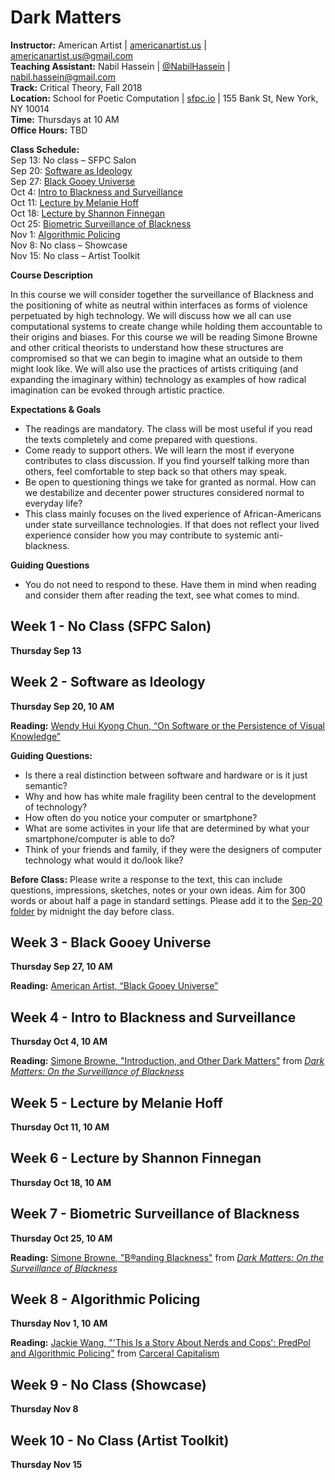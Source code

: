 # Dark Matters

**Instructor:** American Artist | [americanartist.us](http://americanartist.us/) | [americanartist.us@gmail.com](mailto:americanartist.us@gmail.com)\
**Teaching Assistant:** Nabil Hassein | [@NabilHassein](https://twitter.com/nabilhassein?lang=en) | [nabil.hassein@gmail.com](nabil.hassein@gmail.com)\
**Track:** Critical Theory, Fall 2018\
**Location:** School for Poetic Computation | [sfpc.io](http://sfpc.io/codesocieties/) | 155 Bank St, New York, NY 10014 \
**Time:** Thursdays at 10 AM\
**Office Hours:** TBD

**Class Schedule:** \
Sep 13: No class – SFPC Salon \
Sep 20: [Software as Ideology](#week-2---software-as-ideology) \
Sep 27: [Black Gooey Universe](#week-3---black-gooey-universe) \
Oct 4: [Intro to Blackness and Surveillance](#week-4---intro-to-blackness-and-surveillance) \
Oct 11: [Lecture by Melanie Hoff](#week-5---lecture-by-melanie-hoff) \
Oct 18: [Lecture by Shannon Finnegan](#week-6---lecture-by-shannon-finnegan) \
Oct 25: [Biometric Surveillance of Blackness](#week-7---biometric-surveillance-of-blackness) \
Nov 1: [Algorithmic Policing](#week-8---algorithmic-policing) \
Nov 8: No class – Showcase \
Nov 15: No class – Artist Toolkit 

**Course Description**

In this course we will consider together the surveillance of Blackness and the positioning of white as neutral within interfaces as forms of violence perpetuated by high technology. We will discuss how we all can use computational systems to create change while holding them accountable to their origins and biases. For this course we will be reading Simone Browne and other critical theorists to understand how these structures are compromised so that we can begin to imagine what an outside to them might look like. We will also use the practices of artists critiquing (and expanding the imaginary within) technology as examples of how radical imagination can be evoked through artistic practice.

**Expectations & Goals**

  * The readings are mandatory. The class will be most useful if you read the texts completely and come prepared with questions.
  * Come ready to support others. We will learn the most if everyone contributes to class discussion. If you find yourself talking more than others, feel comfortable to step back so that others may speak.
  * Be open to questioning things we take for granted as normal. How can we destabilize and decenter power structures considered normal to everyday life?
  * This class mainly focuses on the lived experience of African-Americans under state surveillance technologies. If that does not reflect your lived experience consider how you may contribute to systemic anti-blackness.
  
**Guiding Questions** 

  * You do not need to respond to these. Have them in mind when reading and consider them after reading the text, see what comes to mind. 

## Week 1 - No Class (SFPC Salon) ##
**Thursday Sep 13**

## Week 2 - Software as Ideology ##
**Thursday Sep 20, 10 AM**

**Reading:** [Wendy Hui Kyong Chun, “On Software or the Persistence of Visual Knowledge”](/wendy-hui-kyong-chun_on-software.pdf)

**Guiding Questions:** 
  * Is there a real distinction between software and hardware or is it just semantic?
  * Why and how has white male fragility been central to the development of technology?
  * How often do you notice your computer or smartphone?
  * What are some activites in your life that are determined by what your smartphone/computer is able to do?
  * Think of your friends and family, if they were the designers of computer technology what would it do/look like?

**Before Class:** Please write a response to the text, this can include questions, impressions, sketches, notes or your own ideas. Aim for 300 words or about half a page in standard settings. Please add it to the [Sep-20 folder](/Sep-20) by midnight the day before class.

## Week 3 - Black Gooey Universe ##
**Thursday Sep 27, 10 AM**

**Reading:** [American Artist, “Black Gooey Universe”](/UNBAG_2_AmericanArtist.pdf)

## Week 4 - Intro to Blackness and Surveillance ##
**Thursday Oct 4, 10 AM**

**Reading:** [Simone Browne, "Introduction, and Other Dark Matters"](/SimoneBrowne_Intro-DarkMatters.pdf) from [*Dark Matters: On the Surveillance of Blackness*](https://www.amazon.com/Dark-Matters-Surveillance-Simone-Browne/dp/0822359383)

## Week 5 - Lecture by Melanie Hoff ##
**Thursday Oct 11, 10 AM**

## Week 6 - Lecture by Shannon Finnegan ##
**Thursday Oct 18, 10 AM**

## Week 7 - Biometric Surveillance of Blackness ##
**Thursday Oct 25, 10 AM**

**Reading:** [Simone Browne, "B®anding Blackness"](/SimoneBrowne_3-BrandingBlackness.pdf) from [*Dark Matters: On the Surveillance of Blackness*](https://www.amazon.com/Dark-Matters-Surveillance-Simone-Browne/dp/0822359383)

## Week 8 - Algorithmic Policing ##
**Thursday Nov 1, 10 AM**

**Reading:** [Jackie Wang, "'This Is a Story About Nerds and Cops': PredPol and Algorithmic Policing"](https://www.e-flux.com/journal/87/169043/this-is-a-story-about-nerds-and-cops-predpol-and-algorithmic-policing/) from [Carceral Capitalism](https://www.amazon.com/Carceral-Capitalism-Semiotext-Intervention-Jackie/dp/1635900026/ref=sr_1_1?s=books&ie=UTF8&qid=1534947351&sr=1-1&keywords=carceral+capitalism+jackie+wang)
  
## Week 9 - No Class (Showcase) ##
**Thursday Nov 8**

## Week 10 - No Class (Artist Toolkit) ##
**Thursday Nov 15**
  
